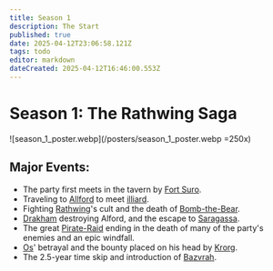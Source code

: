 ```yaml
---
title: Season 1
description: The Start
published: true
date: 2025-04-12T23:06:58.121Z
tags: todo
editor: markdown
dateCreated: 2025-04-12T16:46:00.553Z
---
```


# Season 1: The Rathwing Saga  
![season_1_poster.webp](/posters/season_1_poster.webp =250x)  

## Major Events:  
- The party first meets in the tavern by [Fort Suro](/locations/Mardun/Fort-Suro).  
- Traveling to [Allford](/locations/Mardun/Allford) to meet [illiard](/characters/illiard).  
- Fighting [Rathwing](/characters/Rathwing)'s cult and the death of [Bomb-the-Bear](/characters/Bomb-the-Bear).  
- [Drakham](/characters/drakham) destroying Alford, and the escape to [Saragassa](/locations/Mardun/Saragassa).  
- The great [Pirate-Raid](/Events/Pirate-Raid) ending in the death of many of the party's enemies and an epic windfall.  
- [Os](/characters/os)' betrayal and the bounty placed on his head by [Krorg](/characters/krorg).  
- The 2.5-year time skip and introduction of [Bazvrah](/characters/Bazvrah).